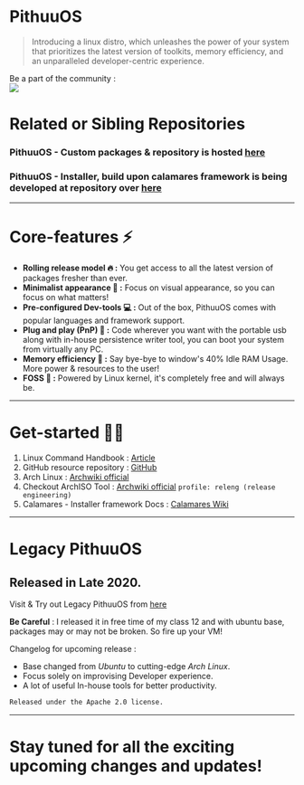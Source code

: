 
# PithuuOS

> Introducing a linux distro, which unleashes the power of your system that prioritizes the latest version of toolkits, memory efficiency, and an unparalleled developer-centric experience.

Be a part of the community : <br/>
[![](https://img.shields.io/discord/1177236605115842580?style=for-the-badge&logo=Discord&logoColor=FFFFFF&label=PithuuOS%20Server)](https://discord.gg/KFwxDN2W)

# Related or Sibling Repositories
### PithuuOS - Custom packages & repository is hosted [here](https://github.com/shiven-saini/pithuu-repo)

### PithuuOS - Installer, build upon calamares framework is being developed at repository over [here](https://github.com/Shiven-saini/pithuu-installer)
----

# Core-features ⚡

- **Rolling release model 🔥 :**  You get access to all the latest version of packages fresher than ever.
- **Minimalist appearance 🤩 :** Focus on visual appearance, so you can focus on what matters!
- **Pre-configured Dev-tools 💻 :** Out of the box, PithuuOS comes with popular languages and framework support.
- **Plug and play (PnP) 🔌 :** Code wherever you want with the portable usb along with in-house persistence writer tool, you can boot your system from virtually any PC.
- **Memory efficiency 🧠 :** Say bye-bye to window's 40% Idle RAM Usage. More power & resources to the user!
- **FOSS 🐧 :** Powered by Linux kernel, it's completely free and will always be.

---

# Get-started 👊🏻

1. Linux Command Handbook : [Article](https://www.freecodecamp.org/news/the-linux-commands-handbook/)
2. GitHub resource repository : [GitHub](https://github.com/itech001/awesome-linux-resources)
3. Arch Linux : [Archwiki official](https://wiki.archlinux.org/)
4. Checkout ArchISO Tool : [Archwiki official](https://wiki.archlinux.org/title/archiso) `profile: releng (release engineering)`
5. Calamares - Installer framework Docs : [Calamares Wiki](https://github.com/calamares/calamares/wiki)


---

# Legacy PithuuOS 
## Released in Late 2020.

Visit & Try out Legacy PithuuOS from [here](https://sites.google.com/view/pithuuos)

**Be Careful** : I released it in free time of my class 12 and with ubuntu base, packages may or may not be broken. So fire up your VM!

Changelog for upcoming release : 
- Base changed from *Ubuntu* to cutting-edge *Arch Linux*.
- Focus solely on improvising Developer experience.
- A lot of useful In-house tools for better productivity.


```bash
Released under the Apache 2.0 license.
```
---
# Stay tuned for all the exciting upcoming changes and updates!


